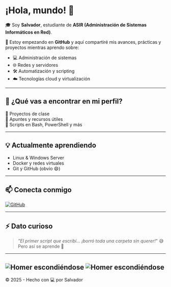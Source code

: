 # ¡Hola, mundo! 👋

🎓 Soy **Salvador**, estudiante de **ASIR (Administración de Sistemas Informáticos en Red)**.

🚀 Estoy empezando en **GitHub** y aquí compartiré mis avances, prácticas y proyectos mientras aprendo sobre:

- 💻 Administración de sistemas
- 🌐 Redes y servidores
- 🛠️ Automatización y scripting
- ☁️ Tecnologías cloud y virtualización

---

## 📌 ¿Qué vas a encontrar en mi perfil?

🧪 Proyectos de clase  
📁 Apuntes y recursos útiles  
🤖 Scripts en Bash, PowerShell y más  

---

## 💡 Actualmente aprendiendo

- Linux & Windows Server
- Docker y redes virtuales
- Git y GitHub (obvio 😄)

---

## 📫 Conecta conmigo

[![GitHub](https://img.shields.io/badge/GitHub-%23121011.svg?style=for-the-badge&logo=github&logoColor=white)](https://github.com/SalvadorBL2)

---

## ⚡ Dato curioso

> _"El primer script que escribí... ¡borró toda una carpeta sin querer!_" 😅  
> Pero así se aprende 🚀

---

![Homer escondiéndose](https://media0.giphy.com/media/v1.Y2lkPTc5MGI3NjExNzVubmp2MWt3OGxkbjJsZzB6eWM3cDRyaWI0OG5nbWhiM3Ztcmc4dyZlcD12MV9pbnRlcm5hbF9naWZfYnlfaWQmY3Q9Zw/a93jwI0wkWTQs/giphy.gif)
![Homer escondiéndose](https://media.giphy.com/media/143v0Z4767T15e/giphy.gif)
---

© 2025 - Hecho con 💻 por Salvador
